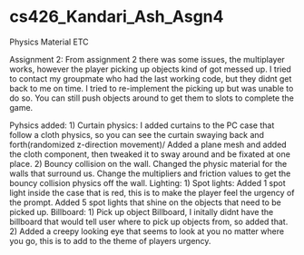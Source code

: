 # cs426_Kandari_Ash_Asgn4
Physics Material ETC

Assignment 2: From assignment 2 there was some issues, the multiplayer works, however the player picking up objects kind of got messed up. I tried to contact my groupmate who had the last working code, but they didnt get back to me on time. I tried to
re-implement the picking up but was unable to do so. You can still push objects around to get them to slots to complete the game.

Pyhsics added:
          1) Curtain physics: I added curtains to the PC case that follow a cloth physics, so you can see the curtain swaying back and forth(randomized z-direction movement)/ Added a plane mesh and added the cloth component, then tweaked it to sway around and be fixated at one place.
          2) Bouncy collision on the wall. Changed the physic material for the walls that surround us. Change the multipliers and friction values to get the bouncy collision physics off the wall.
Lighting:
          1) Spot lights: Added 1 spot light inside the case that is red, this is to make the player feel the urgency of the prompt. Added 5 spot lights that shine on the objects that need to be picked up.
Billboard:
          1) Pick up object Billboard, I initally didnt have the billboard that would tell user where to pick up objects from, so added that.
          2) Added a creepy looking eye that seems to look at you no matter where you go, this is to add to the theme of players urgency.
